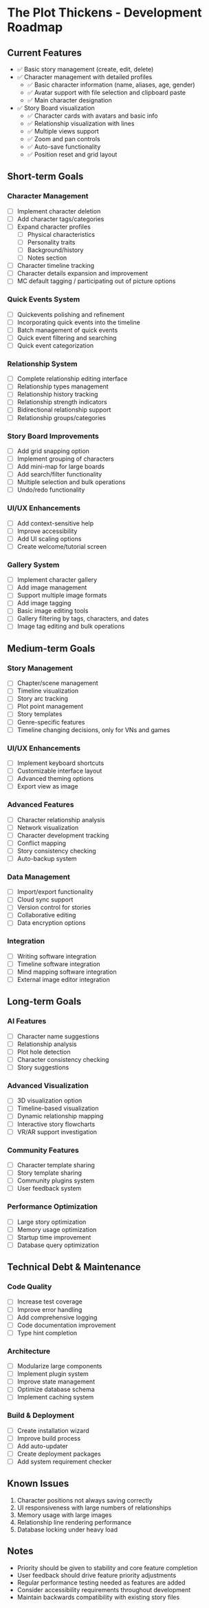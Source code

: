 # The Plot Thickens - Development Roadmap

## Current Features

- ✅ Basic story management (create, edit, delete)
- ✅ Character management with detailed profiles
  - ✅ Basic character information (name, aliases, age, gender)
  - ✅ Avatar support with file selection and clipboard paste
  - ✅ Main character designation
- ✅ Story Board visualization
  - ✅ Character cards with avatars and basic info
  - ✅ Relationship visualization with lines
  - ✅ Multiple views support
  - ✅ Zoom and pan controls
  - ✅ Auto-save functionality
  - ✅ Position reset and grid layout

## Short-term Goals

### Character Management

- [ ] Implement character deletion
- [ ] Add character tags/categories
- [ ] Expand character profiles
  - [ ] Physical characteristics
  - [ ] Personality traits
  - [ ] Background/history
  - [ ] Notes section
- [ ] Character timeline tracking
- [ ] Character details expansion and improvement
- [ ] MC default tagging / participating out of picture options

### Quick Events System

- [ ] Quickevents polishing and refinement
- [ ] Incorporating quick events into the timeline
- [ ] Batch management of quick events
- [ ] Quick event filtering and searching
- [ ] Quick event categorization

### Relationship System

- [ ] Complete relationship editing interface
- [ ] Relationship types management
- [ ] Relationship history tracking
- [ ] Relationship strength indicators
- [ ] Bidirectional relationship support
- [ ] Relationship groups/categories

### Story Board Improvements

- [ ] Add grid snapping option
- [ ] Implement grouping of characters
- [ ] Add mini-map for large boards
- [ ] Add search/filter functionality
- [ ] Multiple selection and bulk operations
- [ ] Undo/redo functionality

### UI/UX Enhancements

- [ ] Add context-sensitive help
- [ ] Improve accessibility
- [ ] Add UI scaling options
- [ ] Create welcome/tutorial screen

### Gallery System

- [ ] Implement character gallery
- [ ] Add image management
- [ ] Support multiple image formats
- [ ] Add image tagging
- [ ] Basic image editing tools
- [ ] Gallery filtering by tags, characters, and dates
- [ ] Image tag editing and bulk operations

## Medium-term Goals

### Story Management

- [ ] Chapter/scene management
- [ ] Timeline visualization
- [ ] Story arc tracking
- [ ] Plot point management
- [ ] Story templates
- [ ] Genre-specific features
- [ ] Timeline changing decisions, only for VNs and games

### UI/UX Enhancements

- [ ] Implement keyboard shortcuts
- [ ] Customizable interface layout
- [ ] Advanced theming options
- [ ] Export view as image

### Advanced Features

- [ ] Character relationship analysis
- [ ] Network visualization
- [ ] Character development tracking
- [ ] Conflict mapping
- [ ] Story consistency checking
- [ ] Auto-backup system

### Data Management

- [ ] Import/export functionality
- [ ] Cloud sync support
- [ ] Version control for stories
- [ ] Collaborative editing
- [ ] Data encryption options

### Integration

- [ ] Writing software integration
- [ ] Timeline software integration
- [ ] Mind mapping software integration
- [ ] External image editor integration

## Long-term Goals

### AI Features

- [ ] Character name suggestions
- [ ] Relationship analysis
- [ ] Plot hole detection
- [ ] Character consistency checking
- [ ] Story suggestions

### Advanced Visualization

- [ ] 3D visualization option
- [ ] Timeline-based visualization
- [ ] Dynamic relationship mapping
- [ ] Interactive story flowcharts
- [ ] VR/AR support investigation

### Community Features

- [ ] Character template sharing
- [ ] Story template sharing
- [ ] Community plugins system
- [ ] User feedback system

### Performance Optimization

- [ ] Large story optimization
- [ ] Memory usage optimization
- [ ] Startup time improvement
- [ ] Database query optimization

## Technical Debt & Maintenance

### Code Quality

- [ ] Increase test coverage
- [ ] Improve error handling
- [ ] Add comprehensive logging
- [ ] Code documentation improvement
- [ ] Type hint completion

### Architecture

- [ ] Modularize large components
- [ ] Implement plugin system
- [ ] Improve state management
- [ ] Optimize database schema
- [ ] Implement caching system

### Build & Deployment

- [ ] Create installation wizard
- [ ] Improve build process
- [ ] Add auto-updater
- [ ] Create deployment packages
- [ ] Add system requirement checker

## Known Issues

1. Character positions not always saving correctly
2. UI responsiveness with large numbers of relationships
3. Memory usage with large images
4. Relationship line rendering performance
5. Database locking under heavy load

## Notes

- Priority should be given to stability and core feature completion
- User feedback should drive feature priority adjustments
- Regular performance testing needed as features are added
- Consider accessibility requirements throughout development
- Maintain backwards compatibility with existing story files
